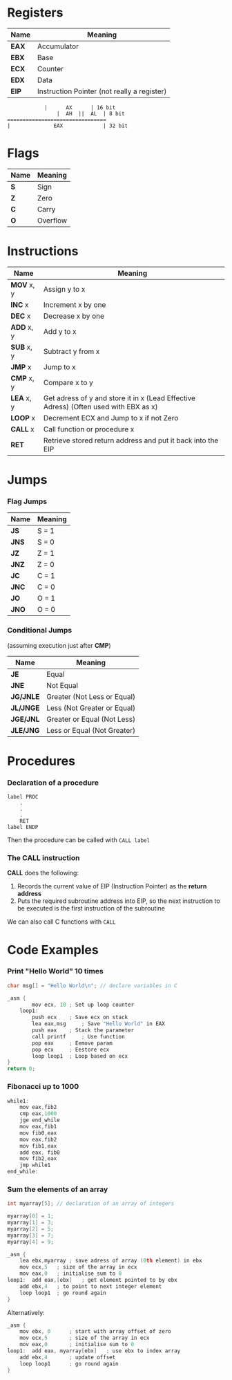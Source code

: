 # Registers

Name | Meaning
---|---
**EAX** | Accumulator
**EBX** | Base
**ECX** | Counter
**EDX** | Data
**EIP** | Instruction Pointer (not really a register)

```
	        |      AX      | 16 bit
                |  AH  ||  AL  | 8 bit
================================
|              EAX             | 32 bit
```



# Flags

Name | Meaning
---|---
**S** | Sign
**Z** | Zero
**C** | Carry
**O** | Overflow


# Instructions

Name | Meaning
---|---
**MOV** x, y | Assign y to x
**INC** x    | Increment x by one
**DEC** x    | Decrease x by one
**ADD** x, y | Add y to x
**SUB** x, y | Subtract y from x
**JMP** x    | Jump to x
**CMP** x, y | Compare x to y
**LEA** x, y | Get adress of y and store it in x (Lead Effective Adress) (Often used with EBX as x)
**LOOP** x   | Decrement ECX and Jump to x if not Zero
**CALL** x   | Call function or procedure x
**RET**      | Retrieve stored return address and put it back into the EIP


# Jumps

### Flag Jumps

Name | Meaning
---|---
**JS** | S = 1
**JNS** | S = 0
**JZ** | Z = 1
**JNZ** | Z = 0
**JC** | C = 1
**JNC** | C = 0
**JO** | O = 1
**JNO** | O = 0

### Conditional Jumps
(assuming execution just after **CMP**)

Name | Meaning
---|---
**JE** | Equal
**JNE** | Not Equal
**JG/JNLE** | Greater (Not Less or Equal)
**JL/JNGE** | Less (Not Greater or Equal)
**JGE/JNL** | Greater or Equal (Not Less)
**JLE/JNG** | Less or Equal (Not Greater)

# Procedures

### Declaration of a procedure

```
label PROC
	.
	.
	.
	RET
label ENDP
```

Then the procedure can be called with `CALL label`


### The CALL instruction

**CALL** does the following:
1. Records the current value of EIP (Instruction Pointer) as the **return address**
2. Puts the required subroutine address into EIP, so the next instruction to be executed is the first instruction of the subroutine

We can also call C functions with `CALL`

# Code Examples

### Print "Hello World" 10 times
```cpp
char msg[] = "Hello World\n"; // declare variables in C

_asm {
		mov ecx, 10 ; Set up loop counter
	loop1: 	
		push ecx 	; Save ecx on stack
		lea eax,msg 	; Save "Hello World" in EAX
		push eax 	; Stack the parameter
		call printf 	; Use function
		pop eax 	; Eemove param
		pop ecx 	; Eestore ecx
		loop loop1 	; Loop based on ecx
}
return 0;
```
### Fibonacci up to 1000
```cpp
while1:
	mov eax,fib2
	cmp eax,1000
	jge end_while
	mov eax,fib1
	mov fib0,eax
	mov eax,fib2
	mov fib1,eax
	add eax, fib0
	mov fib2,eax
	jmp while1
end_while:
```
### Sum the elements of an array
```cpp
int myarray[5]; // declaration of an array of integers

myarray[0] = 1;
myarray[1] = 3;
myarray[2] = 5;
myarray[3] = 7;
myarray[4] = 9;

_asm {
	lea ebx,myarray ; save adress of array (0th element) in ebx
	mov ecx,5 	; size of the array in ecx
	mov eax,0 	; initialise sum to 0
loop1:  add eax,[ebx] 	; get element pointed to by ebx
	add ebx,4 	; to point to next integer element
	loop loop1 	; go round again
}
```

Alternatively:

```cpp
_asm {
	mov ebx, 0 		; start with array offset of zero
	mov ecx,5 		; size of the array in ecx
	mov eax,0 		; initialise sum to 0
loop1: 	add eax, myarray[ebx] 	; use ebx to index array
	add ebx,4 		; update offset
	loop loop1 		; go round again
}
```
